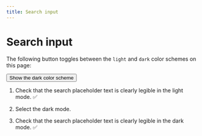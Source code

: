 ```yaml
---
title: Search input
---
```


# Search input

The following button toggles between the `light` and `dark` color schemes on this page:

<button class="btn js-toggle-dark-mode">Show the dark color scheme</button>

<script>
const toggleDarkMode = document.querySelector('.js-toggle-dark-mode');

jtd.addEvent(toggleDarkMode, 'click', function(){
  if (jtd.getTheme() === 'dark') {
    jtd.setTheme('light');
    toggleDarkMode.textContent = 'Show the dark color scheme';
  } else {
    jtd.setTheme('dark');
    toggleDarkMode.textContent = 'Show the light color scheme';
  }
});
</script>

1.  Check that the search placeholder text is clearly legible in the light mode. ✅ 

1.  Select the dark mode.

1.  Check that the search placeholder text is clearly legible in the dark mode. ✅ 
